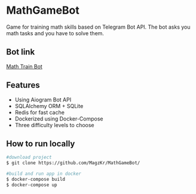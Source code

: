 # MathGameBot
Game for training math skills based on Telegram Bot API.
The bot asks you math tasks and you have to solve them.
## Bot link
[Math Train Bot](https://t.me/mathtrainbot)
## Features
- Using Aiogram Bot API
- SQLAlchemy ORM + SQLite
- Redis for fast cache
- Dockerized using Docker-Compose
- Three difficulty levels to choose

## How to run locally
```bash
#download project
$ git clone https://github.com/MagzKr/MathGameBot/

#build and run app in docker
$ docker-compose build
$ docker-compose up


